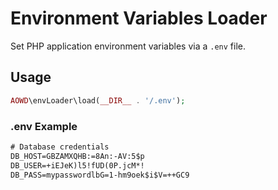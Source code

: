 # Environment Variables Loader

Set PHP application environment variables via a ```.env``` file.

## Usage

```php
AOWD\envLoader\load(__DIR__ . '/.env');
```

### .env Example

```txt
# Database credentials
DB_HOST=GBZAMXQHB:=8An:-AV:5$p
DB_USER=+iEJeK)l5!fUD(0P.jcM*!
DB_PASS=mypasswordlbG=1-hm9oek$i$V=++GC9
```